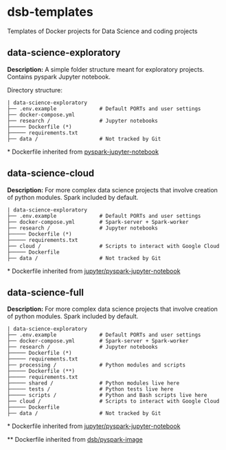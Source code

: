 # dsb-templates

Templates of Docker projects for Data Science and coding projects


## data-science-exploratory

**Description:** A simple folder structure meant for exploratory projects. Contains pyspark Jupyter notebook.

Directory structure:

```
| data-science-exploratory
├── .env.example              # Default PORTs and user settings
├── docker-compose.yml
├── research /                # Jupyter notebooks
├───── Dockerfile (*)
├───── requirements.txt
├── data /                    # Not tracked by Git

```

\* Dockerfile inherited from [pyspark-jupyter-notebook](https://hub.docker.com/r/jupyter/pyspark-notebook/)

## data-science-cloud

**Description:** For more complex data science projects that involve creation of python modules. Spark included by default.

```
| data-science-exploratory
├── .env.example              # Default PORTs and user settings
├── docker-compose.yml        # Spark-server + Spark-worker
├── research /                # Jupyter notebooks
├───── Dockerfile (*)
├───── requirements.txt
├── cloud /                   # Scripts to interact with Google Cloud 
├───── Dockerfile
├── data /                    # Not tracked by Git

```

\* Dockerfile inherited from [jupyter/pyspark-jupyter-notebook](https://hub.docker.com/r/jupyter/pyspark-notebook/)


## data-science-full

**Description:** For more complex data science projects that involve creation of python modules. Spark included by default.

```
| data-science-exploratory
├── .env.example              # Default PORTs and user settings
├── docker-compose.yml        # Spark-server + Spark-worker
├── research /                # Jupyter notebooks
├───── Dockerfile (*)
├───── requirements.txt
├── processing /              # Python modules and scripts
├───── Dockerfile (**)
├───── requirements.txt
├───── shared /               # Python modules live here
├───── tests /                # Python tests live here
├───── scripts /              # Python and Bash scripts live here
├── cloud /                   # Scripts to interact with Google Cloud 
├───── Dockerfile
├── data /                    # Not tracked by Git

```

\* Dockerfile inherited from [jupyter/pyspark-jupyter-notebook](https://hub.docker.com/r/jupyter/pyspark-notebook/)

\** Dockerfile inherited from [dsb/pyspark-image](https://hub.docker.com/r/datasciencebrigade/pyspark-image)



